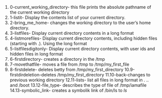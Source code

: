 1. 0-current_working_directory- this file prints the absolute pathname of the current working directory
2. 1-listit- Display the contents list of your current directory.
3. 2-bring_me_home-  changes the working directory to the user’s home directory.
4. 3-listfiles- Display current directory contents in a long format
5. 4-listmorefiles- Display current directory contents, including hidden files (starting with .). Using the long format
6. 5-listfilesdigitonly- Display current directory contents, with user ids and hidden files in long format
7. 6-firstdirectory- creates a directory in the /tmp
8. 7-movethatfile- moves a file from /tmp to /tmp/my_first_file
9. 8-firstdelete- deletes betty from /tmp/my_first_directory
10.9-firstdirdeletion-deletes /tmp/my_first_directory
11.10-back-changes to previous working directory
12.11-lists- list all files in long format in . .. and /boot
13.12-file_type- describes the type of file of /tmp/iamafile
14.13-symbolic_link- creates a symbolik link of /bin/ls to _ls_
